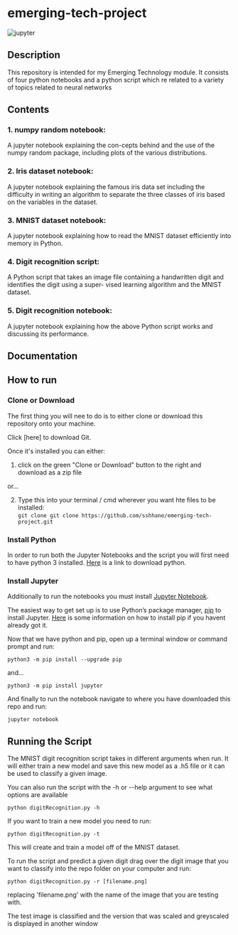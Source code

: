 # emerging-tech-project
![jupyter](https://user-images.githubusercontent.com/14262715/49247722-db8df300-f40f-11e8-9f3b-02d61645b9fa.png)

## Description
This repository is intended for my Emerging Technology module.  It consists of four python notebooks and a python script which re related to a variety of topics related to neural networks

## Contents
### 1. numpy random notebook:
A jupyter notebook explaining the con-cepts behind and the use of the numpy random package, including plots of the various distributions.

### 2. Iris dataset notebook:
A jupyter notebook explaining the famous iris data set including the difficulty in writing an algorithm to separate the three classes of iris based on the variables in the dataset.

### 3. MNIST dataset notebook:
A jupyter notebook explaining how to read the MNIST dataset efficiently into memory in Python.

### 4. Digit recognition script:
A Python script that takes an image file containing a handwritten digit and identifies the digit using a super- vised learning algorithm and the MNIST dataset.

### 5. Digit recognition notebook:
A jupyter notebook explaining how the above Python script works and discussing its performance.

## Documentation

## How to run

### Clone or Download
The first thing you will nee to do is to either clone or download this repository onto your machine.

Click [here] to download Git.

Once it's installed you can either:

1. click on the green "Clone or Download" button to the right and download as a zip file

or...

2. Type this into your terminal / cmd wherever you want hte files to be installed:                          
`git clone git clone https://github.com/sshhane/emerging-tech-project.git`

### Install Python
In order to run both the Jupyter Notebooks and the script you will first need to have python 3 installed.  [Here](https://www.python.org/downloads/) is a link to download python.

### Install Jupyter
Additionally to run the notebooks you must install [Jupyter Notebook](http://jupyter.org/install).

The easiest way to get set up is to use Python’s package manager, [pip](https://pypi.org/project/pip/) to install Jupyter.  [Here](https://pypi.org/project/pip/) is some information on how to install pip if you havent already got it.

Now that we have python and pip, open up a terminal window or command prompt and run:

`python3 -m pip install --upgrade pip`

and...

`python3 -m pip install jupyter`

And finally to run the notebook navigate to where you have downloaded this repo and run:

`jupyter notebook`


## Running the Script
The MNIST digit recognition script takes in different arguments when run.  It will either train a new model and save this new model as a .h5 file or it can be used to classify a given image.

You can also run the script with the -h or --help argument to see what options are available

`python digitRecognition.py -h`

If you want to train a new model you need to run:

`python digitRecognition.py -t`

This will create and train a model off of the MNIST dataset.

To run the script and predict a given digit drag over the digit image that you want to classify into the repo folder on your computer and run:

`python digitRecognition.py -r [filename.png]`

replacing 'filename.png' with the name of the image that you are testing with.

The test image is classified and the version that was scaled and greyscaled is displayed in another window

